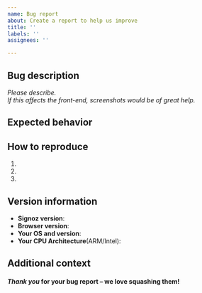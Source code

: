 ```yaml
---
name: Bug report
about: Create a report to help us improve
title: ''
labels: ''
assignees: ''

---
```


## Bug description

*Please describe.*  
*If this affects the front-end, screenshots would be of great help.*  

## Expected behavior



## How to reproduce

1.
2.
3.

## Version information 
* **Signoz version**:
* **Browser version**:
* **Your OS and version**:
* **Your CPU Architecture**(ARM/Intel): 

## Additional context


#### *Thank you* for your bug report – we love squashing them!
